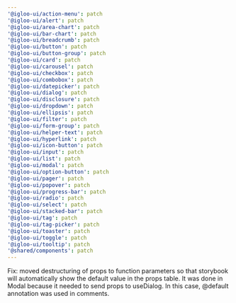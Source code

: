 ```yaml
---
'@igloo-ui/action-menu': patch
'@igloo-ui/alert': patch
'@igloo-ui/area-chart': patch
'@igloo-ui/bar-chart': patch
'@igloo-ui/breadcrumb': patch
'@igloo-ui/button': patch
'@igloo-ui/button-group': patch
'@igloo-ui/card': patch
'@igloo-ui/carousel': patch
'@igloo-ui/checkbox': patch
'@igloo-ui/combobox': patch
'@igloo-ui/datepicker': patch
'@igloo-ui/dialog': patch
'@igloo-ui/disclosure': patch
'@igloo-ui/dropdown': patch
'@igloo-ui/ellipsis': patch
'@igloo-ui/filter': patch
'@igloo-ui/form-group': patch
'@igloo-ui/helper-text': patch
'@igloo-ui/hyperlink': patch
'@igloo-ui/icon-button': patch
'@igloo-ui/input': patch
'@igloo-ui/list': patch
'@igloo-ui/modal': patch
'@igloo-ui/option-button': patch
'@igloo-ui/pager': patch
'@igloo-ui/popover': patch
'@igloo-ui/progress-bar': patch
'@igloo-ui/radio': patch
'@igloo-ui/select': patch
'@igloo-ui/stacked-bar': patch
'@igloo-ui/tag': patch
'@igloo-ui/tag-picker': patch
'@igloo-ui/toaster': patch
'@igloo-ui/toggle': patch
'@igloo-ui/tooltip': patch
'@shared/components': patch
---
```


Fix: moved destructuring of props to function parameters so that storybook will automatically show the default value in the props table. It was done in Modal because it needed to send props to useDialog. In this case, @default annotation was used in comments.
